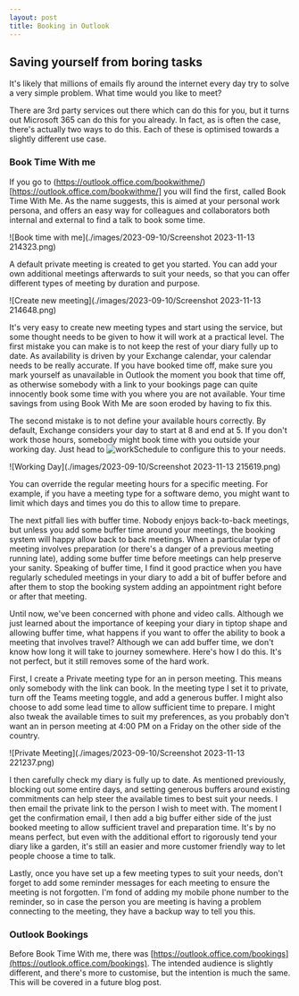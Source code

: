```yaml
---
layout: post
title: Booking in Outlook
---
```


## Saving yourself from boring tasks ##

It's likely that millions of emails fly around the internet every day try to solve a very simple problem. What time would you like to meet?

There are 3rd party services out there which can do this for you, but it turns out Microsoft 365 can do this for you already. In fact, as is often the case, there's actually two ways to do this. Each of these is optimised towards a slightly different use case.

### Book Time With me ###

If you go to (https://outlook.office.com/bookwithme/)[https://outlook.office.com/bookwithme/] you will find the first, called Book Time With Me. As the name suggests, this is aimed at your personal work persona, and offers an easy way for colleagues and collaborators both internal and external to find a talk to book some time. 

![Book time with me](./images/2023-09-10/Screenshot 2023-11-13 214323.png)

A default private meeting is created to get you started. You can add your own additional meetings afterwards to suit your needs, so that you can offer different types of meeting by duration and purpose.

![Create new meeting](./images/2023-09-10/Screenshot 2023-11-13 214648.png)

It's very easy to create new meeting types and start using the service, but some thought needs to be given to how it will work at a practical level. 
The first mistake you can make is to not keep the rest of your diary fully up to date. As availability is driven by your Exchange calendar, your calendar needs to be really accurate. 
If you have booked time off, make sure you mark yourself as unavailable in Outlook the moment you book that time off, as otherwise somebody with a link to your bookings page can quite innocently book some time with you where you are not available. Your time savings from using Book With Me are soon eroded by having to fix this.

The second mistake is to not define your available hours correctly. By default, Exchange considers your day to start at 8 and end at 5. If you don't work those hours, somebody might book time with you outside your working day. Just head to ![workSchedule](https://outlook.office.com/mail/options/calendar/workSchedule) to configure this to your needs. 

![Working Day](./images/2023-09-10/Screenshot 2023-11-13 215619.png)

You can override the regular meeting hours for a specific meeting. For example, if you have a meeting type for a software demo, you might want to limit which days and times you do this to allow time to prepare.

The next pitfall lies with buffer time. Nobody enjoys back-to-back meetings, but unless you add some buffer time around your meetings, the booking system will happy allow back to back meetings. When a particular type of meeting involves preparation (or there's a danger of a previous meeting running late), adding some buffer time before meetings can help preserve your sanity. Speaking of buffer time, I find it good practice when you have regularly scheduled meetings in your diary to add a bit of buffer before and after them to stop the booking system adding an appointment right before or after that meeting.

Until now, we've been concerned with phone and video calls. Although we just learned about the importance of keeping your diary in tiptop shape and allowing buffer time, what happens if you want to offer the ability to book a meeting that involves travel? Although we can add buffer time, we don't know how long it will take to journey somewhere.
Here's how I do this. It's not perfect, but it still removes some of the hard work. 

First, I create a Private meeting type for an in person meeting. This means only somebody with the link can book. In the meeting type I set it to private, turn off the Teams meeting toggle, and add a generous buffer. I might also choose to add some lead time to allow sufficient time to prepare. I might also tweak the available times to suit my preferences, as you probably don't want an in person meeting at 4:00 PM on a Friday on the other side of the country.

![Private Meeting](./images/2023-09-10/Screenshot 2023-11-13 221237.png)

I then carefully check my diary is fully up to date. As mentioned previously, blocking out some entire days, and setting generous buffers around existing commitments can help steer the available times to best suit your needs. I then email the private link to the person I wish to meet with. The moment I get the confirmation email, I then add a big buffer either side of the just booked meeting to allow sufficient travel and preparation time. It's by no means perfect, but even with the additional effort to rigorously tend your diary like a garden, it's still an easier and more customer friendly way to let people choose a time to talk.

Lastly, once you have set up a few meeting types to suit your needs, don't forget to add some reminder messages for each meeting to ensure the meeting is not forgotten. I'm fond of adding my mobile phone number to the reminder, so in case the person you are meeting is having a problem connecting to the meeting, they have a backup way to tell you this.


### Outlook Bookings ###

Before Book Time With me, there was 
[https://outlook.office.com/bookings](https://outlook.office.com/bookings). The intended audience is slightly different, and there's more to customise, but the intention is much the same. This will be covered in a future blog post.


